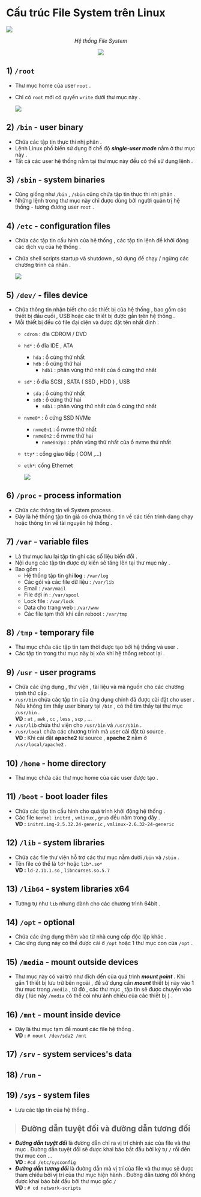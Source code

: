 # Cấu trúc File System trên Linux
<img src=https://i.imgur.com/atXWYl3.png>
<p align=center><i>Hệ thống File System </i></p>

<p align=center><img src=https://i.imgur.com/vn9yU7K.png></p>

## **1) `/root`**
- Thư mục home của user `root` .
- Chỉ có `root` mới có quyền `write` dưới thư mục này .

    <img src=https://i.imgur.com/G9jb5lU.png>

## **2) `/bin` - user binary**
- Chứa các tập tin thực thi nhị phân .
- Lệnh Linux phổ biến sử dụng ở chế độ ***single-user mode*** nằm ở thư mục này .
- Tất cả các user hệ thống nằm tại thư mục này đều có thể sử dụng lệnh .
## **3) `/sbin` - system binaries**
- Cũng giống như `/bin` , `/sbin` cũng chứa tập tin thực thi nhị phân .
- Những lệnh trong thư mục này chỉ được dùng bởi người quản trị hệ thống - tương đương user `root` .
## **4) `/etc` - configuration files**
- Chứa các tập tin cấu hình của hệ thống , các tập tin lệnh để khởi động các dịch vụ của hệ thống .
- Chứa shell scripts startup và shutdown , sử dụng để chạy / ngừng các chương trình cá nhân .

    <img src=https://i.imgur.com/QUtc7Jo.png>

## **5) `/dev/` - files device**
- Chứa thông tin nhận biết cho các thiết bị của hệ thống , bao gồm các thiết bị đầu cuối , USB hoặc các thiết bị được gắn trên hệ thống .
- Mỗi thiết bị đều có file đại diện và được đặt tên nhất định :
    - `cdrom` : đĩa CDROM / DVD
    - `hd*` : ổ đĩa IDE , ATA
        - `hda` : ổ cứng thứ nhất
        - `hdb` :	ổ cứng thứ hai
            - `hdb1` : phân vùng thứ nhất của ổ cứng thứ nhất    
    - `sd*` : ổ đĩa SCSI , SATA ( SSD , HDD ) , USB
        - `sda` : ổ cứng thứ nhất
        - `sdb` :	ổ cứng thứ hai
            - `sdb1` : phân vùng thứ nhất của ổ cứng thứ nhất
    - `nvme0*` : ổ cứng SSD NVMe
        - `nvme0n1` : ổ nvme thứ nhất
        - `nvme0n2` : ổ nvme thứ hai
            - `nvme0n2p1` : phân vùng thứ nhất của ổ nvme thứ nhất
    - `tty*` : cổng giao tiếp ( COM ,...)
    - `eth*`: cổng Ethernet

        <img src=https://i.imgur.com/cOyuL4I.png>

## **6) `/proc` - process information**
- Chứa các thông tin về System process .
- Đây là hệ thống tập tin giả có chứa thông tin về các tiến trình đang chạy hoặc thông tin về tài nguyên hệ thống .
## **7) `/var` - variable files**
- Là thư mục lưu lại tập tin ghi các số liệu biến đổi .
- Nội dung các tập tin được dự kiến sẽ tăng lên tại thư mục này .
- Bao gồm :
    - Hệ thống tập tin ghi **log** : `/var/log`
    - Các gói và các file dữ liệu : `/var/lib`
    - Email : `/var/mail`
    - File đợi in : `/var/spool`
    - Lock file : `/var/lock`
    - Data cho trang web : `/var/www`
    - Các file tạm thời khi cần reboot : `/var/tmp`
## **8) `/tmp` - temporary file**
- Thư mục chứa các tập tin tạm thời được tạo bởi hệ thống và user .
- Các tập tin trong thư mục này bị xóa khi hệ thống reboot lại .
## **9) `/usr` - user programs**
- Chứa các ứng dụng , thư viện , tài liệu và mã nguồn cho các chương trình thứ cấp .
- `/usr/bin` chứa các tập tin của ứng dụng chính đã được cài đặt cho user . Nếu không tìm thấy user binary tại `/bin` , có thể tìm thấy tại thư mục `/usr/bin` .<br>**VD :** `at` , `awk` , `cc` , `less` , `scp` , ...
- `/usr/lib` chứa thư viện cho `/usr/bin` và `/usr/sbin` .
- `/usr/local` chứa các chương trình mà user cài đặt từ source . <br>**VD :** Khi cài đặt **apache2** từ source , **apache 2** nằm ở `/usr/local/apache2` .
## **10) `/home` - home directory**
- Thư mục chứa các thư mục home của các user được tạo .
## **11) `/boot` - boot loader files**
- Chứa các tập tin cấu hình cho quá trình khởi động hệ thống .
- Các file `kernel initrd` , `vmlinux` , `grub` đều nằm trong đây .<br>**VD :** `initrd.img-2.5.32.24-generic` , `vmlinux-2.6.32-24-generic`
## **12) `/lib` - system libraries**
- Chứa các file thư viện hỗ trợ các thư mục nằm dưới `/bin` và `/sbin` .
- Tên file có thể là `ld*` hoặc `lib*.so*`<br>**VD :**  `ld-2.11.1.so` , `libncurses.so.5.7`
## **13) `/lib64` - system libraries x64**
- Tương tự như `lib` nhưng dành cho các chương trình 64bit .
## **14) `/opt` - optional**
- Chứa các ứng dụng thêm vào từ nhà cung cấp độc lập khác .
- Các ứng dụng này có thể được cài ở `/opt` hoặc 1 thư mục con của `/opt` .
## **15) `/media` - mount outside devices**
- Thư mục này có vai trò như đích đến của quá trình ***mount point*** . Khi gắn 1 thiết bị lưu trữ bên ngoài , để sử dụng cần ***mount*** thiết bị này vào 1 thư mục trong `/media` , từ đó , các thư mục , tập tin sẽ được chuyển vào đây ( lúc này `/media` có thể coi như ảnh chiếu của các thiết bị ) .
## **16) `/mnt` - mount inside device**
- Đây là thư mục tạm để mount các file hệ thống . <br>**VD :** `# mount /dev/sda2 /mnt`
## **17) `/srv` - system services's data**

## **18) `/run` -**

## **19) `/sys` - system files**
- Lưu các tập tin của hệ thống .
> ## **Đường dẫn tuyệt đối và đường dẫn tương đối**
- ***Đường dẫn tuyệt đối*** là đường dẫn chỉ ra vị trí chính xác của file và thư mục . Đường dẫn tuyệt đối sẽ được khai báo bắt đầu bởi ký tự `/` rồi đến thư mục con ...<br>   **VD :** `#cd /etc/sysconfig`
- ***Đường dẫn tương đối*** là đường dẫn mà vị trí của file và thư mục sẽ được tham chiếu bởi vị trí của thư mục hiện hành . Đường dẫn tương đối không được khai báo bắt đầu bởi thư mục gốc `/` <br>**VD :** `# cd network-scripts`
